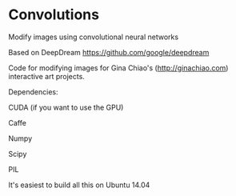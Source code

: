 # Convolutions
Modify images using convolutional neural networks

Based on DeepDream https://github.com/google/deepdream

Code for modifying images for Gina Chiao's (http://ginachiao.com) interactive art projects.

Dependencies:

  CUDA (if you want to use the GPU)
  
  Caffe
  
  Numpy
  
  Scipy
  
  PIL
  
  It's easiest to build all this on Ubuntu 14.04

